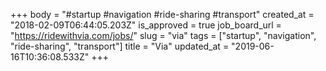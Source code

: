 +++
body = "#startup #navigation #ride-sharing #transport"
created_at = "2018-02-09T06:44:05.203Z"
is_approved = true
job_board_url = "https://ridewithvia.com/jobs/"
slug = "via"
tags = ["startup", "navigation", "ride-sharing", "transport"]
title = "Via"
updated_at = "2019-06-16T10:36:08.533Z"
+++
